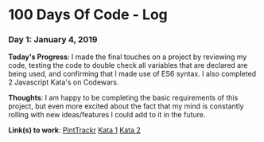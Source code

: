 # 100 Days Of Code - Log

### Day 1: January 4, 2019

**Today's Progress**: I made the final touches on a project by reviewing my code, testing the code to double check all variables that are declared are being used, and confirming that I made use of ES6 syntax. I also completed 2 Javascript Kata's on Codewars.

**Thoughts**: I am happy to be completing the basic requirements of this project, but even more excited about the fact that my mind is constantly rolling with new ideas/features I could add to it in the future.

**Link(s) to work**: [PintTrackr](https://github.com/torianne02/pint-trackr-rails-js)
[Kata 1](https://www.codewars.com/kata/5bb904724c47249b10000131)
[Kata 2](https://www.codewars.com/kata/558fc85d8fd1938afb000014)


<!-- ### Day 1: June 27, Monday

**Today's Progress**: I've gone through many exercises on FreeCodeCamp.

**Thoughts** I've recently started coding, and it's a great feeling when I finally solve an algorithm challenge after a lot of attempts and hours spent.

**Link(s) to work**
1. [Find the Longest Word in a String](https://www.freecodecamp.com/challenges/find-the-longest-word-in-a-string)
2. [Title Case a Sentence](https://www.freecodecamp.com/challenges/title-case-a-sentence) -->
